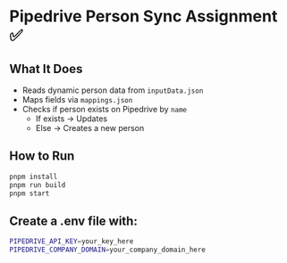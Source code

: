 # Pipedrive Person Sync Assignment ✅

## What It Does
- Reads dynamic person data from `inputData.json`
- Maps fields via `mappings.json`
- Checks if person exists on Pipedrive by `name`
  - If exists → Updates
  - Else → Creates a new person

## How to Run

```bash
pnpm install
pnpm run build
pnpm start
```
## Create a .env file with:
```bash
PIPEDRIVE_API_KEY=your_key_here
PIPEDRIVE_COMPANY_DOMAIN=your_company_domain_here
```
```